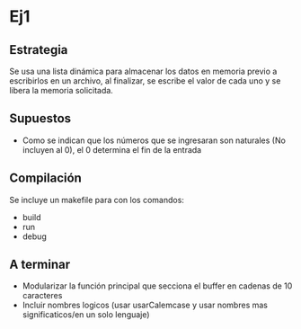 # Ej1

## Estrategia
Se usa una lista dinámica para almacenar los datos en memoria previo a escribirlos en un archivo, al finalizar, se escribe el valor de cada uno y se libera la memoria solicitada.

## Supuestos

 - Como se indican que los números que se ingresaran son naturales (No incluyen al 0), el 0 determina el fin de la entrada


## Compilación

Se incluye un makefile para con los comandos:
 - build
 - run
 - debug

## A terminar

 - Modularizar la función principal que secciona el buffer en cadenas de 10 caracteres
 - Incluir nombres logicos (usar usarCalemcase y usar nombres mas significaticos/en un solo lenguaje)

